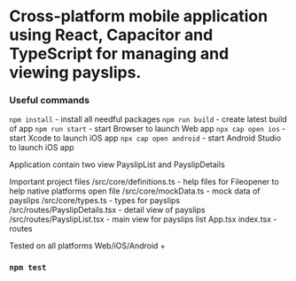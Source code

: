 # Cross-platform mobile application using React, Capacitor and TypeScript for managing and viewing payslips.

### Useful commands 

`npm install` - install all needful packages
`npm run build` - create latest build of app 
`npm run start` - start Browser to launch Web app
`npx cap open ios` - start Xcode to launch iOS app
`npx cap open android` - start Android Studio to launch iOS app

Application contain two view PayslipList and PayslipDetails

Important project files
/src/core/definitions.ts - help files for Fileopener to help native platforms open file
/src/core/mockData.ts - mock data of payslips
/src/core/types.ts - types for payslips
/src/routes/PayslipDetails.tsx - detail view of payslips
/src/routes/PayslipList.tsx - main view for payslips list
App.tsx 
index.tsx - routes

Tested on all platforms Web/iOS/Android +

### `npm test`


